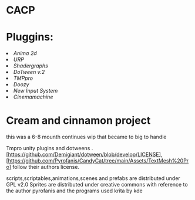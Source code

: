 # CACP

<h1><b>Pluggins:</h1></b>
<list>
 <i>
 <li>Anima 2d
 <li>URP
 <li>Shadergraphs 
 <li>DoTween v.2
<li>TMPpro
<li>Doozy
<li>New Input System
 <li>Cinemamachine
 </i>
</list>

# Cream and cinnamon project

this was a 6-8 mounth continues wip that became to big to handle

Tmpro  unity plugins and dotweens
.[https://github.com/Demigiant/dotween/blob/develop/LICENSE],[https://github.com/Pyrofanis/CandyCat/tree/main/Assets/TextMesh%20Pro] follow their authors license.

scripts,scriptables,animations,scenes and prefabs are distributed under GPL v2.0
Sprites are distributed under creative commons with reference to the author pyrofanis
and the programs used krita by kde
